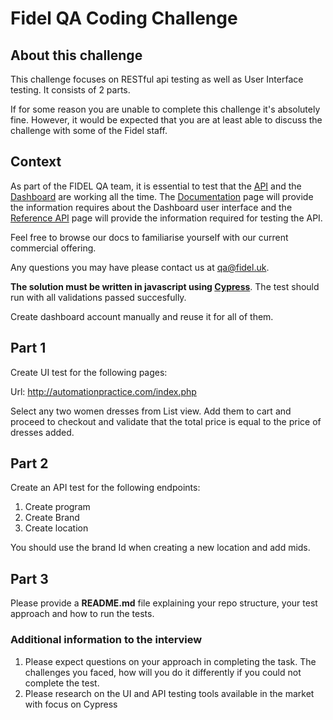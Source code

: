 # Fidel QA Coding Challenge

## About this challenge

This challenge focuses on RESTful api testing as well as User Interface testing. It consists of 2 parts.

If for some reason you are unable to complete this challenge it's absolutely fine. However, it would be expected that you are at least able to discuss the challenge with some of the Fidel staff.

## Context

As part of the FIDEL QA team, it is essential to test that the [API](https://api.fidel.uk/v1) and the [Dashboard](https://dashboard.fidel.uk/) are working all the time. The [Documentation](https://docs.fidel.uk/) page will provide the information requires about the Dashboard user interface and the [Reference API](https://reference.fidel.uk/reference) page will provide the information required for testing the API.

Feel free to browse our docs to familiarise yourself with our current commercial offering.

Any questions you may have please contact us at [qa@fidel.uk](mailto:qa@fidel.uk).

**The solution must be written in javascript using [Cypress](https://www.cypress.io/)**. The test should run with all validations passed succesfully.

Create dashboard account manually and reuse it for all of them.

## Part 1

Create UI test for the following pages:

Url: http://automationpractice.com/index.php

Select any two women dresses from List view. Add them to cart and proceed to checkout and validate that the total price is equal to the price of dresses added.

## Part 2

Create an API test for the following endpoints:

1. Create program
2. Create Brand
3. Create location 

You should use the brand Id when creating a new location and add mids.

## Part 3

Please provide a <b>README.md</b> file explaining your repo structure, your test approach and how to run the tests.

### Additional information to the interview

1. Please expect questions on your approach in completing the task. The challenges you faced, how will you do it differently if you could not complete the test.
2. Please research on the UI and API testing tools available in the market with focus on Cypress

